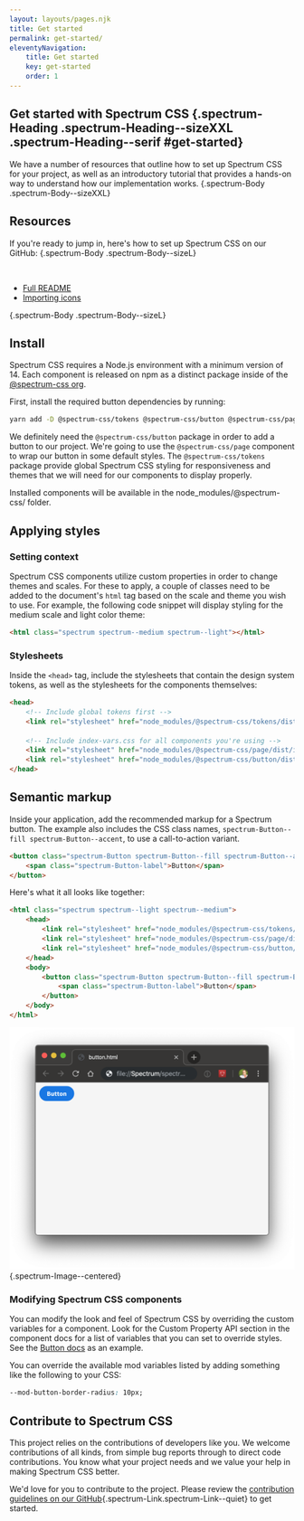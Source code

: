 ```yaml
---
layout: layouts/pages.njk
title: Get started
permalink: get-started/
eleventyNavigation:
    title: Get started
    key: get-started
    order: 1
---
```


<article>

# Get started with Spectrum CSS {.spectrum-Heading .spectrum-Heading--sizeXXL .spectrum-Heading--serif #get-started}

We have a number of resources that outline how to set up Spectrum CSS for your project, as well as an introductory tutorial that provides a hands-on way to understand how our implementation works. {.spectrum-Body .spectrum-Body--sizeXXL}

<section>

## Resources

If you're ready to jump in, here's how to set up Spectrum CSS on our GitHub: {.spectrum-Body .spectrum-Body--sizeL}

<br/>

-   [Full README](https://github.com/adobe/spectrum-css/blob/main/README.md)
-   [Importing icons](https://github.com/adobe/spectrum-css/blob/main/README.md#importing-ui-icons)

{.spectrum-Body .spectrum-Body--sizeL}

</section>

<section>

## Install

Spectrum CSS requires a Node.js environment with a minimum version of 14. Each component is released on npm as a distinct package inside of the [@spectrum-css org](https://www.npmjs.com/org/spectrum-css).

First, install the required button dependencies by running:

```sh
yarn add -D @spectrum-css/tokens @spectrum-css/button @spectrum-css/page
```

We definitely need the `@spectrum-css/button` package in order to add a button to our project. We're going to use the `@spectrum-css/page` component to wrap our button in some default styles. The `@spectrum-css/tokens` package provide global Spectrum CSS styling for responsiveness and themes that we will need for our components to display properly.

Installed components will be available in the node_modules/@spectrum-css/ folder.

## Applying styles

### Setting context

Spectrum CSS components utilize custom properties in order to change themes and scales. For these to apply, a couple of classes need to be added to the document's `html` tag based on the scale and theme you wish to use. For example, the following code snippet will display styling for the medium scale and light color theme:

```html
<html class="spectrum spectrum--medium spectrum--light"></html>
```

### Stylesheets

Inside the `<head>` tag, include the stylesheets that contain the design system tokens, as well as the stylesheets for the components themselves:

```html
<head>
    <!-- Include global tokens first -->
    <link rel="stylesheet" href="node_modules/@spectrum-css/tokens/dist/index.css" />

    <!-- Include index-vars.css for all components you're using -->
    <link rel="stylesheet" href="node_modules/@spectrum-css/page/dist/index-vars.css" />
    <link rel="stylesheet" href="node_modules/@spectrum-css/button/dist/index-vars.css" />
</head>
```

## Semantic markup

Inside your application, add the recommended markup for a Spectrum button. The example also includes the CSS class names, `spectrum-Button--fill spectrum-Button--accent`, to use a call-to-action variant.

```html
<button class="spectrum-Button spectrum-Button--fill spectrum-Button--accent spectrum-Button--sizeM">
    <span class="spectrum-Button-label">Button</span>
</button>
```

Here's what it all looks like together:

```html
<html class="spectrum spectrum--light spectrum--medium">
    <head>
        <link rel="stylesheet" href="node_modules/@spectrum-css/tokens/dist/index.css" />
        <link rel="stylesheet" href="node_modules/@spectrum-css/page/dist/index-vars.css" />
        <link rel="stylesheet" href="node_modules/@spectrum-css/button/dist/index-vars.css" />
    </head>
    <body>
        <button class="spectrum-Button spectrum-Button--fill spectrum-Button--accent spectrum-Button--sizeM">
            <span class="spectrum-Button-label">Button</span>
        </button>
    </body>
</html>
```

![Screenshot of the rendered CTA button in a browser window](/assets/images/button-screen-shot.png){.spectrum-Image--centered}

### Modifying Spectrum CSS components

You can modify the look and feel of Spectrum CSS by overriding the custom variables for a component. Look for the Custom Property API section in the component docs for a list of variables that you can set to override styles. See the [Button docs](button-accent.html#custompropertiesapi) as an example.

You can override the available mod variables listed by adding something like the following to your CSS:

```css
--mod-button-border-radius: 10px;
```

</section>

<section>

## Contribute to Spectrum CSS

This project relies on the contributions of developers like you. We welcome contributions of all kinds, from simple bug reports through to direct code contributions. You know what your project needs and we value your help in making Spectrum CSS better.

We'd love for you to contribute to the project. Please review the [contribution guidelines on our GitHub](https://github.com/adobe/spectrum-css/blob/main/.github/CONTRIBUTING.md){.spectrum-Link.spectrum-Link--quiet} to get started.

</section>

</article>
